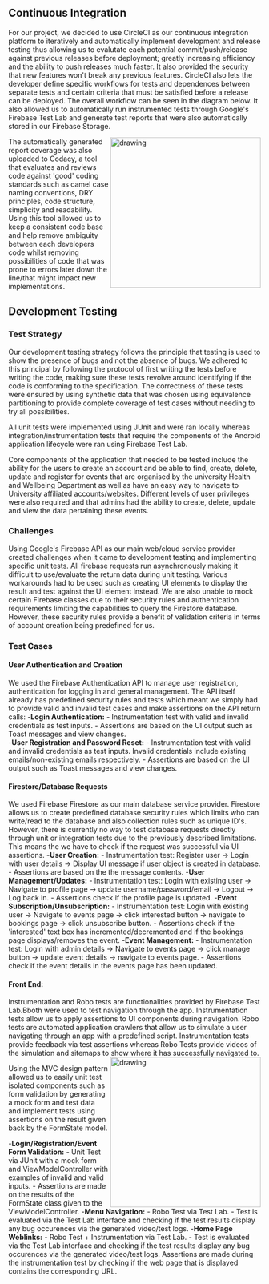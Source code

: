 ## Continuous Integration
For our project, we decided to use CircleCI as our continuous integration platform to iteratively and automatically implement development and release testing thus allowing us to evalutate each potential commit/push/release against previous releases before deployment; greatly increasing efficiency and the ability to push releases much faster. It also provided the security that new features won't break any previous features. CircleCI also lets the developer define specific workflows for tests and dependences between separate tests and certain criteria that must be satisfied before a release can be deployed. The overall workflow can be seen in the diagram below. It also allowed us to automatically run instrumented tests through Google's Firebase Test Lab and generate test reports that were also automatically stored in our Firebase Storage.

<img src="/includes/CI_Workflow.png" align="right" alt="drawing" width="300"/>

The automatically generated report coverage was also uploaded to Codacy, a tool that evaluates and reviews code against 'good' coding standards such as camel case naming conventions, DRY principles, code structure, simplicity and readability. Using this tool allowed us to keep a consistent code base and help remove ambiguity between each developers code whilst removing possibilities of code that was prone to errors later down the line/that might impact new implementations.

## Development Testing

### Test Strategy
Our development testing strategy follows the principle that testing is used to show the presence of bugs and not the absence of bugs. We adhered to this principal by following the protocol of first writing the tests before writing the code, making sure these tests revolve around identifying if the code is conforming to the specification. The correctness of these tests were ensured by using synthetic data that was chosen using equivalence partitioning to provide complete coverage of test cases without needing to try all possibilities.

All unit tests were implemented using JUnit and were ran locally whereas integration/instrumentation tests that require the components of the Android application lifecycle were ran using Firebase Test Lab.

Core components of the application that needed to be tested include the ability for the users to create an account and be able to find, create, delete, update and register for events that are organised by the university Health and Wellbeing Department as well as have an easy way to navigate to University affiliated accounts/websites. Different levels of user privileges were also required and that admins had the ability to create, delete, update and view the data pertaining these events.

### Challenges
Using Google's Firebase API as our main web/cloud service provider created challenges when it came to development testing and implementing specific unit tests. All firebase requests run asynchronously making it difficult to use/evaluate the return data during unit testing. Various workarounds had to be used such as creating UI elements to display the result and test against the UI element instead. We are also unable to mock certain Firebase classes due to their security rules and authentication requirements limiting the capabilities to query the Firestore database. However, these security rules provide a benefit of validation criteria in terms of account creation being predefined for us.

### Test Cases


 #### User Authentication and Creation
  We used the Firebase Authentication API to manage user registration, authentication for logging in and general management. The API itself already has predefined security rules and tests which meant we simply had to provide valid and invalid test cases and make assertions on the API return calls:
  -**Login Authentication:**
      - Instrumentation test with valid and invalid credentials as test inputs.
      - Assertions are based on the UI output such as Toast messages and view changes.  
  -**User Registration and Password Reset:**
      - Instrumentation test with valid and invalid credentials as test inputs. Invalid credentials include existing emails/non-existing emails respectively.
      - Assertions are based on the UI output such as Toast messages and view changes.




 #### Firestore/Database Requests
  We used Firebase Firestore as our main database service provider. Firestore allows us to create predefined database security rules which limits who can write/read to the database and also collection rules such as unique ID's. However, there is currently no way to test database requests directly through unit or integration tests due to the previously described limitations. This means the we have to check if the request was successful via UI assertions.
  -**User Creation:**
    - Instrumentation test: Register user -> Login with user details -> Display UI message if user object is created in database.
    - Assertions are based on the the message contents.
  -**User Management/Updates:**
    - Instrumentation test: Login with existing user -> Navigate to profile page -> update username/password/email -> Logout -> Log back in.
    - Assertions check if the profile page is updated.
  -**Event Subscription/Unsubscription:**
    - Instrumentation test: Login with existing user -> Navigate to events page -> click interested button -> navigate to bookings page -> click unsubscribe button.
    - Assertions check if the 'interested' text box has incremented/decremented and if the bookings page displays/removes the event.
  -**Event Management:**
    - Instrumentation test: Login with admin details -> Navigate to events page -> click manage button -> update event details -> navigate to events page.
    - Assertions check if the event details in the events page has been updated.


 #### Front End:
  Instrumentation and Robo tests are functionalities provided by Firebase Test Lab.Bboth were used to test navigation through the app. Instrumentation tests allow us to apply assertions to UI components during navigation. Robo tests are automated application crawlers that allow us to simulate a user navigating through an app with a predefined script. Instrumentation tests provide feedback via test assertions whereas Robo Tests provide videos of the simulation and sitemaps to show where it has successfully navigated to.
  <img src="/includes/UserRoboSitemap.png" align="right" alt="drawing" width="300"/>


  Using the MVC design pattern allowed us to easily unit test isolated components such as form validation by generating a mock form and test data and implement tests using assertions on the result given back by the FormState model.

  -**Login/Registration/Event Form Validation:**
    - Unit Test via JUnit with a mock form and ViewModelController with examples of invalid and valid inputs.
    - Assertions are made on the results of the FormState class given to the ViewModelController.
  -**Menu Navigation:**
    - Robo Test via Test Lab.
    - Test is evaluated via the Test Lab interface and checking if the test results display any bug occurences via the generated video/test logs.
  -**Home Page Weblinks:**
    - Robo Test + Instrumentation via Test Lab.
    - Test is evaluated via the Test Lab interface and checking if the test results display any bug occurences via the generated video/test logs. Assertions are made during the instrumentation test by checking if the web page that is displayed contains the corresponding URL.
